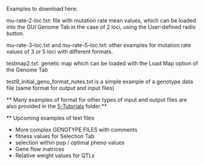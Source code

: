 Examples to download here:

mu-rate-2-loc.txt: file with mutation rate mean values, which can be loaded into the GUI Genome Tab in the case of 2 loci, using the User-defined radio button.

mu-rate-3-loc.txt and mu-rate-5-loc.txt: other examples for mutation rate values of 3 or 5 loci with different formats.

testmap2.txt: genetic map which can be loaded with the Load Map option of the Genome Tab

test9_initial_geno_format_notes.txt is a simple example of a genotype data file (same format for output and input files)

** Many examples of format for other types of input and output files are also provided in the <A HREF="https://github.com/gMetapop/gMetapop/tree/master/5-Tutorials"> 5-Tutorials</A> folder.**

** Upcoming examples of text files
* More complex GENOTYPE FILES with comments
* fitness values for Selection Tab
* selection within pop / optimal pheno values
* Gene flow matrices
* Relative weight values for QTLs
